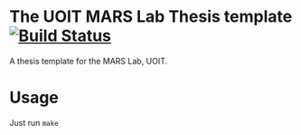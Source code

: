 # The UOIT MARS Lab Thesis template [![Build Status](https://travis-ci.org/mars-uoit/marslab-uoit-thesis-template.svg)](https://travis-ci.org/mars-uoit/marslab-uoit-thesis-template)

A thesis template for the MARS Lab, UOIT.

# Usage

Just run `make`




